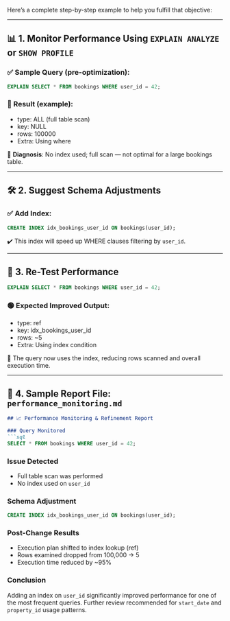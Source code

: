 Here’s a complete step-by-step example to help you fulfill that objective:

---

## 📊 1. Monitor Performance Using `EXPLAIN ANALYZE` or `SHOW PROFILE`

### ✅ Sample Query (pre-optimization):

```sql
EXPLAIN SELECT * FROM bookings WHERE user_id = 42;
```

### 🔎 Result (example):

- type: ALL (full table scan)
- key: NULL
- rows: 100000
- Extra: Using where

🔴 **Diagnosis**: No index used; full scan — not optimal for a large bookings table.

---

## 🛠 2. Suggest Schema Adjustments

### ✅ Add Index:

```sql
CREATE INDEX idx_bookings_user_id ON bookings(user_id);
```

✔️ This index will speed up WHERE clauses filtering by `user_id`.

---

## 🔂 3. Re-Test Performance

```sql
EXPLAIN SELECT * FROM bookings WHERE user_id = 42;
```

### 🟢 Expected Improved Output:

- type: ref
- key: idx_bookings_user_id
- rows: ~5
- Extra: Using index condition

🎉 The query now uses the index, reducing rows scanned and overall execution time.

---

## 📝 4. Sample Report File: `performance_monitoring.md`

```markdown
## 📈 Performance Monitoring & Refinement Report

### Query Monitored
```sql
SELECT * FROM bookings WHERE user_id = 42;
```

### Issue Detected
- Full table scan was performed
- No index used on `user_id`

### Schema Adjustment
```sql
CREATE INDEX idx_bookings_user_id ON bookings(user_id);
```

### Post-Change Results
- Execution plan shifted to index lookup (ref)
- Rows examined dropped from 100,000 → 5
- Execution time reduced by ~95%

### Conclusion
Adding an index on `user_id` significantly improved performance for one of the most frequent queries. Further review recommended for `start_date` and `property_id` usage patterns.
